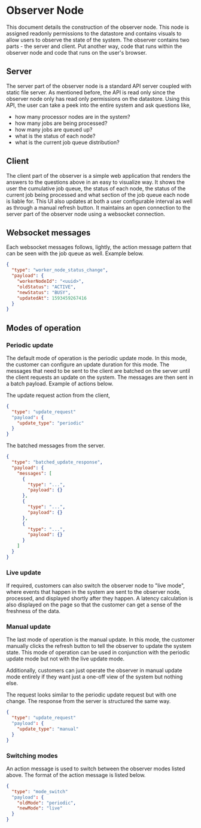 # Observer Node

This document details the construction of the observer node. This node is assigned readonly permissions to the datastore and contains visuals to allow users to observe the state of the system. The observer contains two parts - the server and client. Put another way, code that runs within the observer node and code that runs on the user's browser.

## Server

The server part of the observer node is a standard API server coupled with static file server. As mentioned before, the API is read only since the observer node only has read only permissions on the datastore. Using this API, the user can take a peek into the entire system and ask questions like,

- how many processor nodes are in the system?
- how many jobs are being processed?
- how many jobs are queued up?
- what is the status of each node?
- what is the current job queue distribution?

## Client

The client part of the observer is a simple web application that renders the answers to the questions above in an easy to visualize way. It shows the user the cumulative job queue, the status of each node, the status of the current job being processed and what section of the job queue each node is liable for. This UI also updates at both a user configurable interval as well as through a manual refresh button. It maintains an open connection to the server part of the observer node using a websocket connection.

## Websocket messages

Each websocket messages follows, lightly, the action message pattern that can be seen with the job queue as well. Example below.

```json
{
  "type": "worker_node_status_change",
  "payload": {
    "workerNodeId": "<uuid>",
    "oldStatus": "ACTIVE",
    "newStatus": "BUSY",
    "updatedAt": 1593459267416
  }
}
```

## Modes of operation

### Periodic update

The default mode of operation is the periodic update mode. In this mode, the customer can configure an update duration for this mode. The messages that need to be sent to the client are batched on the server until the client requests an update on the system. The messages are then sent in a batch payload. Example of actions below.

The update request action from the client,

```json
{
  "type": "update_request"
  "payload": {
    "update_type": "periodic"
  }
}
```

The batched messages from the server.

```json
{
  "type": "batched_update_response",
  "payload": {
    "messages": [
      {
        "type": "...",
        "payload": {}
      },
      {
        "type": "...",
        "payload": {}
      },
      {
        "type": "...",
        "payload": {}
      }
    ]
  }
}
```

### Live update

If required, customers can also switch the observer node to "live mode", where events that happen in the system are sent to the observer node, processed, and displayed shortly after they happen. A latency calculation is also displayed on the page so that the customer can get a sense of the freshness of the data.

### Manual update

The last mode of operation is the manual update. In this mode, the customer manually clicks the refresh button to tell the observer to update the system state. This mode of operation can be used in conjunction with the periodic update mode but not with the live update mode.

Additionally, customers can just operate the observer in manual update mode entirely if they want just a one-off view of the system but nothing else.

The request looks similar to the periodic update request but with one change. The response from the server is structured the same way.

```json
{
  "type": "update_request"
  "payload": {
    "update_type": "manual"
  }
}
```

### Switching modes

An action message is used to switch between the observer modes listed above. The format of the action message is listed below.

```json
{
  "type": "mode_switch"
  "payload": {
    "oldMode": "periodic",
    "newMode": "live"
  }
}
```
